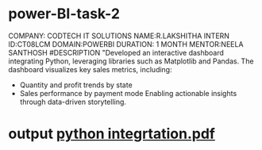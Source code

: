 # power-BI-task-2
COMPANY: CODTECH IT SOLUTIONS 
NAME:R.LAKSHITHA 
INTERN ID:CT08LCM 
DOMAIN:POWERBI 
DURATION: 1 MONTH 
MENTOR:NEELA SANTHOSH
#DESCRIPTION
"Developed an interactive dashboard integrating Python, leveraging libraries such as Matplotlib and Pandas. The dashboard visualizes key sales metrics, including:
- Quantity and profit trends by state
- Sales performance by payment mode
Enabling actionable insights through data-driven storytelling.

# output [python integrtation.pdf](https://github.com/user-attachments/files/18631721/python.integrtation.pdf)
